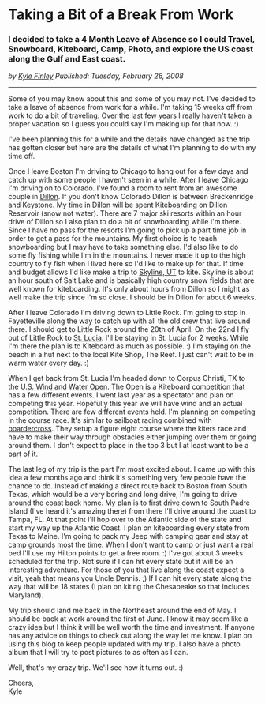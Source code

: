 # Taking a Bit of a Break From Work
### I decided to take a 4 Month Leave of Absence so I could Travel, Snowboard, Kiteboard, Camp, Photo, and explore the US coast along the Gulf and East coast.

*<div class="article-meta-data"> by <span class="article-meta-author" itemprop="author"><a href="https://twitter.com/kfinley" target="_blank" title="kfinley on Twitter">Kyle Finley</a></span> Published: <time itemprop="pubdate" datetime="2/26/2008 6:00:00 AM">Tuesday, February 26, 2008</time></div>*

---

Some of you may know about this and some of you may not.  I've decided to take a leave of absence from work for a while.  I'm taking 15 weeks off from work to do a bit of traveling.  Over the last few years I really haven't taken a proper vacation so I guess you could say I'm making up for that now. :)

I've been planning this for a while and the details have changed as the trip has gotten closer but here are the details of what I'm planning to do with my time off.

Once I leave Boston I'm driving to Chicago to hang out for a few days and catch up with some people I haven't seen in a while.  After I leave Chicago I'm driving on to Colorado.  I've found a room to rent from an awesome couple in [Dillon](http://maps.google.com/maps?f=q&hl=en&geocode=&q=swan+mountain+rd.+dillon,+CO&sll=37.0625,-95.677068&sspn=41.411029,64.599609&ie=UTF8&ll=39.60115,-106.01956&spn=0.039481,0.063086&t=h&z=14).  If you don't know Colorado Dillon is between Breckenridge and Keystone.  My time in Dillon will be spent Kiteboarding on Dillon Reservoir (snow not water).  There are 7 major ski resorts within an hour drive of Dillon so I also plan to do a bit of snowboarding while I'm there.  Since I have no pass for the resorts I'm going to pick up a part time job in order to get a pass for the mountains.  My first choice is to teach snowboarding but I may have to take something else.  I'd also like to do some fly fishing while I'm in the mountains.  I never made it up to the high country to fly fish when I lived here so I'd like to make up for that.  If time and budget allows I'd like make a trip to [Skyline, UT](http://maps.google.com/maps?f=q&hl=en&q=Skyline+Dr,+Utah,+United+States&sll=39.32391,-79.12863&sspn=0.00991,0.015771&ie=UTF8&cd=2&geocode=0,39.328900,-111.448230&ll=39.854938,-111.533203&spn=1.258728,2.018738&z=9) to kite.  Skyline is about an hour south of Salt Lake and is basically high country snow fields that are well known for kiteboarding.  It's only about  hours from Dillon so I might as well make the trip since I'm so close.  I should be in Dillon for about 6 weeks.

After I leave Colorado I'm driving down to Little Rock.  I'm going to stop in Fayetteville along the way to catch up with all the old crew that live around there.  I should get to Little Rock around the 20th of April.  On the 22nd I fly out of Little Rock to [St. Lucia](http://maps.google.com/maps?f=q&hl=en&geocode=&q=st.+lucia&ie=UTF8&t=h&z=10).  I'll be staying in St. Lucia for 2 weeks.  While I'm there the plan is to Kiteboard as much as possible. :)  I'm staying on the beach in a hut next to the local Kite Shop, The Reef.  I just can't wait to be in warm water every day. :)

When I get back from St. Lucia I'm headed down to Corpus Christi, TX to the [U.S. Wind and Water Open](http://www.uswindandwateropen.com/).  The Open is a Kiteboard competition that has a few different events.  I went last year as a spectator and plan on competing this year.  Hopefully this year we will have wind and an actual competition.  There are  few different events held.  I'm planning on competing in the course race.  It's similar to sailboat racing combined with [boardercross](http://en.wikipedia.org/wiki/Snowboard_Cross).  They setup a figure eight course where the kiters race and have to make their way through obstacles either jumping over them or going around them.  I don't expect to place in the top 3 but I at least want to be a part of it.

The last leg of my trip is the part I'm most excited about.  I came up with this idea a few months ago and think it's something very few people have the chance to do.  Instead of making a direct route back to Boston from South Texas, which would be a very boring and long drive, I'm going to drive around the coast back home.  My plan is to first drive down to South Padre Island (I've heard it's amazing there) from there I'll drive around the coast to Tampa, FL.  At that point I'll hop over to the Atlantic side of the state and start my way up the Atlantic Coast.  I plan on kiteboarding every state from Texas to Maine.  I'm going to pack my Jeep with camping gear and stay at camp grounds most the time.  When I don't want to camp or just want a real bed I'll use my Hilton points to get a free room. :)  I've got about 3 weeks scheduled for the trip.  Not sure if I can hit every state but it will be an interesting adventure.  For those of you that live along the coast expect a visit, yeah that means you Uncle Dennis. ;)  If I can hit every state along the way that will be 18 states (I plan on kiting the Chesapeake so that includes Maryland).

My trip should land me back in the Northeast around the end of May.  I should be back at work around the first of June.   I know it may seem like a crazy idea but I think it will be well worth the time and investment.  If anyone has any advice on things to check out along the way let me know.  I plan on using this blog to keep people updated with my trip.  I also have a photo album that I will try to post pictures to as often as I can.

Well, that's my crazy trip. We'll see how it turns out. :)

Cheers,<br>
Kyle
